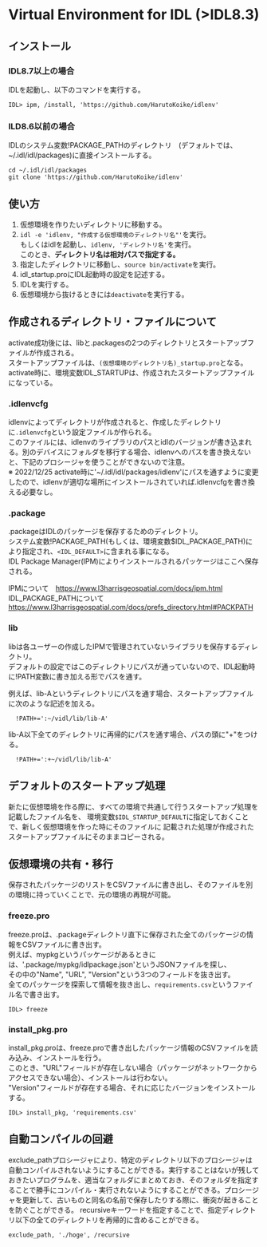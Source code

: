 # Virtual Environment for IDL (>IDL8.3)

## インストール
### IDL8.7以上の場合
IDLを起動し、以下のコマンドを実行する。<br>
```
IDL> ipm, /install, 'https://github.com/HarutoKoike/idlenv'
```
### ILD8.6以前の場合
IDLのシステム変数!PACKAGE_PATHのディレクトリ　(デフォルトでは、~/.idl/idl/packages)に直接インストールする。<br>
```
cd ~/.idl/idl/packages
git clone 'https://github.com/HarutoKoike/idlenv'
```

## 使い方
1. 仮想環境を作りたいディレクトリに移動する。
2. `idl -e 'idlenv, "作成する仮想環境のディレクトリ名"'`を実行。<br>
    もしくはidlを起動し、`idlenv, 'ディレクトリ名'`を実行。 <br>
    このとき、**ディレクトリ名は相対パスで指定する。**
3. 指定したディレクトリに移動し、`source bin/activate`を実行。
4. idl_startup.proにIDL起動時の設定を記述する。
5. IDLを実行する。
6. 仮想環境から抜けるときには`deactivate`を実行する。


## 作成されるディレクトリ・ファイルについて
activate成功後には、libと.packagesの2つのディレクトリとスタートアップファイルが作成される。 <br>
スタートアップファイルは、`(仮想環境のディレクトリ名)_startup.pro`となる。　<br>
activate時に、環境変数IDL_STARTUPは、作成されたスタートアップファイルになっている。

### .idlenvcfg
idlenvによってディレクトリが作成されると、作成したディレクトリに`.idlenvcfg`という設定ファイルが作られる。<br>
このファイルには、idlenvのライブラリのパスとidlのバージョンが書き込まれる。別のデバイスにフォルダを移行する場合、idlenvへのパスを書き換えないと、下記のプロシージャを使うことができないので注意。<br>
※ 2022/12/25 activate時に'~/.idl/idl/packages/idlenv'にパスを通すように変更したので、idlenvが適切な場所にインストールされていれば.idlenvcfgを書き換える必要なし。

### .package
.packageはIDLのパッケージを保存するためのディレクトリ。<br>
システム変数!PACKAGE_PATH(もしくは、環境変数$IDL_PACKAGE_PATH)により指定され、`<IDL_DEFAULT>`に含まれる事になる。<br>
IDL Package Manager(IPM)によりインストールされるパッケージはここへ保存される。<br>

IPMについて　https://www.l3harrisgeospatial.com/docs/ipm.html <br>
IDL_PACKAGE_PATHについて https://www.l3harrisgeospatial.com/docs/prefs_directory.html#PACKPATH 




### lib
libは各ユーザーの作成したIPMで管理されていないライブラリを保存するディレクトリ。<br>
デフォルトの設定ではこのディレクトリにパスが通っていないので、IDL起動時に!PATH変数に書き加える形でパスを通す。

例えば、lib-Aというディレクトリにパスを通す場合、スタートアップファイルに次のような記述を加える。 
```{idl}
  !PATH+=':~/vidl/lib/lib-A'
```
lib-A以下全てのディレクトリに再帰的にパスを通す場合、パスの頭に"+"をつける。
```{idl}
  !PATH+=':+~/vidl/lib/lib-A'
```


## デフォルトのスタートアップ処理
新たに仮想環境を作る際に、すべての環境で共通して行うスタートアップ処理を記載したファイル名を、
環境変数`$IDL_STARTUP_DEFAULT`に指定しておくことで、新しく仮想環境を作った時にそのファイルに
記載された処理が作成されたスタートアップファイルにそのままコピーされる。


## 仮想環境の共有・移行
保存されたパッケージのリストをCSVファイルに書き出し、そのファイルを別の環境に持っていくことで、元の環境の再現が可能。

### freeze.pro
freeze.proは、.packageディレクトリ直下に保存された全てのパッケージの情報をCSVファイルに書き出す。 <br>
例えば、mypkgというパッケージがあるときには、'.package/mypkg/idlpackage.json'というJSONファイルを探し、 <br>
その中の"Name", "URL", "Version"という3つのフィールドを抜き出す。<br>
全てのパッケージを探索して情報を抜き出し、`requirements.csv`というファイル名で書き出す。<br>
```
IDL> freeze
```

### install_pkg.pro
install_pkg.proは、freeze.proで書き出したパッケージ情報のCSVファイルを読み込み、インストールを行う。<br>
このとき、"URL"フィールドが存在しない場合（パッケージがネットワークからアクセスできない場合）、インストールは行わない。<br>
"Version"フィールドが存在する場合、それに応じたバージョンをインストールする。<br>
```
IDL> install_pkg, 'requirements.csv'
```


## 自動コンパイルの回避
exclude_pathプロシージャにより、特定のディレクトリ以下のプロシージャは自動コンパイルされないようにすることができる。実行することはないが残しておきたいプログラムを、適当なフォルダにまとめておき、そのフォルダを指定することで勝手にコンパイル・実行されないようにすることができる。プロシージャを更新して、古いものと同名の名前で保存したりする際に、衝突が起きることを防ぐことができる。
recursiveキーワードを指定することで、指定ディレクトリ以下の全てのディレクトリを再帰的に含めることができる。
```
exclude_path, './hoge', /recursive
```
